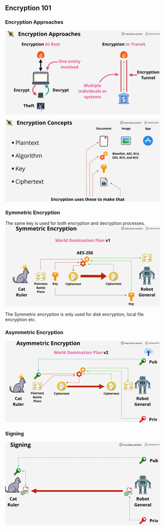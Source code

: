 ## Encryption 101

### Encryption Approaches
![Approaches](./images/image-1.png)

![Concept](./images/image-2.png)

### Symmetric Encryption
The same key is used for both encryption and decryption processes.
![Symmetric](./images/image-3.png)

The Symmetric encryption is only used for disk encryption, local file encryption etc.

### Asymmetric Encryption
![Asymmetric](./images/image-4.png)

### Signing
![Signing](./images/image-5.png)